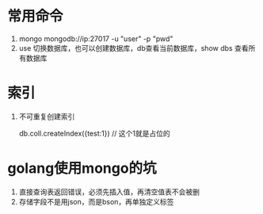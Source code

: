 # 常用命令

1. mongo mongodb://ip:27017 -u "user" -p "pwd"
2. use 切换数据库，也可以创建数据库，db查看当前数据库，show dbs 查看所有数据库

# 索引
1. 不可重复创建索引

    db.coll.createIndex({test:1}) // 这个1就是占位的

# golang使用mongo的坑
1. 直接查询表返回错误，必须先插入值，再清空值表不会被删
2. 存储字段不是用json，而是bson，再单独定义标签